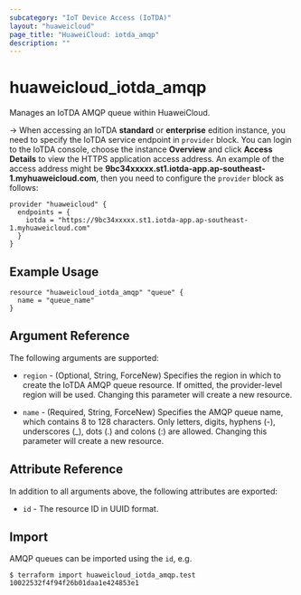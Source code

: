 ```yaml
---
subcategory: "IoT Device Access (IoTDA)"
layout: "huaweicloud"
page_title: "HuaweiCloud: iotda_amqp"
description: ""
---
```


# huaweicloud_iotda_amqp

Manages an IoTDA AMQP queue within HuaweiCloud.

-> When accessing an IoTDA **standard** or **enterprise** edition instance, you need to specify the IoTDA service
endpoint in `provider` block.
You can login to the IoTDA console, choose the instance **Overview** and click **Access Details**
to view the HTTPS application access address. An example of the access address might be
**9bc34xxxxx.st1.iotda-app.ap-southeast-1.myhuaweicloud.com**, then you need to configure the
`provider` block as follows:

  ```hcl
  provider "huaweicloud" {
    endpoints = {
      iotda = "https://9bc34xxxxx.st1.iotda-app.ap-southeast-1.myhuaweicloud.com"
    }
  }
  ```

## Example Usage

```hcl
resource "huaweicloud_iotda_amqp" "queue" {
  name = "queue_name"
}
```

## Argument Reference

The following arguments are supported:

* `region` - (Optional, String, ForceNew) Specifies the region in which to create the IoTDA AMQP queue resource.
If omitted, the provider-level region will be used. Changing this parameter will create a new resource.

* `name` - (Required, String, ForceNew) Specifies the AMQP queue name, which contains 8 to 128 characters.
Only letters, digits, hyphens (-), underscores (_), dots (.) and colons (:) are allowed.
Changing this parameter will create a new resource.

## Attribute Reference

In addition to all arguments above, the following attributes are exported:

* `id` - The resource ID in UUID format.

## Import

AMQP queues can be imported using the `id`, e.g.

```
$ terraform import huaweicloud_iotda_amqp.test 10022532f4f94f26b01daa1e424853e1
```
